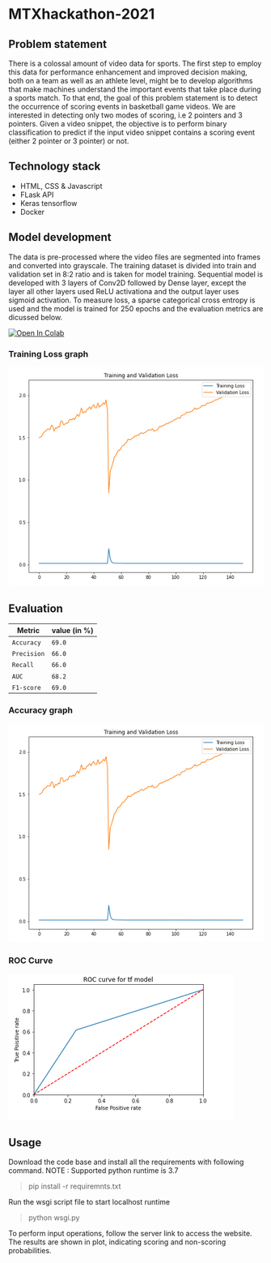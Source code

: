 # MTXhackathon-2021

## Problem statement
There is a colossal amount of video data for sports. The first step to employ this data for performance enhancement and improved decision making, both on a team as well as an athlete level, might be to develop algorithms that make machines understand the important events that take place during a sports match. To that end, the goal of this problem statement is to detect the occurrence of scoring events in basketball game videos. We are interested in detecting only two modes of scoring, i.e 2 pointers and 3 pointers. Given a video snippet, the objective is to perform binary classification to predict if the input video snippet contains a scoring event (either 2 pointer or 3 pointer) or not.

## Technology stack 
* HTML, CSS & Javascript
* FLask API 
* Keras tensorflow 
* Docker 

## Model development 

The data is pre-processed where the video files are segmented into frames and converted into grayscale. The training dataset is divided into train and validation set in 8:2 ratio and is taken for model training. Sequential model is developed with 3 layers of Conv2D followed by Dense layer, except the layer all other layers used ReLU activationa and the output layer uses sigmoid activation. To measure loss, a sparse categorical cross entropy is used and the model is trained for 250 epochs and the evaluation metrics are dicussed below.

[![Open In Colab](https://colab.research.google.com/assets/colab-badge.svg)](https://colab.research.google.com/drive/1HYNfa_od3Z1Lk_i7zIOI5e7IdciT9ZY3?usp=sharing)


### Training Loss graph
![Loss curve](Loss.png)

## Evaluation 

| Metric | value (in %) |
|------------|-----------|
| `Accuracy`  | `69.0`  | 
| `Precision`  | `66.0` |
| `Recall` | `66.0`  |
| `AUC` | `68.2` |
| `F1-score` | `69.0` |

### Accuracy graph
![Accuracy](Accuracy.png)
### ROC Curve 
![ROC](ROC.PNG)

## Usage
Download the code base and install all the requirements with following command.
NOTE : Supported python runtime is 3.7 
> pip install -r requiremnts.txt 

Run the wsgi script file to start localhost runtime
> python wsgi.py 

To perform input operations, follow the server link to access the website. The results are shown in plot, indicating scoring and non-scoring probabilities.
